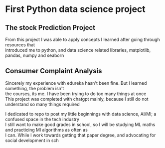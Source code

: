 # First Python data science project

## The stock Prediction Project
From this project I was able to apply concepts I learned after going through resources that<br>
introduced me to python, and data science related libraries, matplotlib, pandas, numpy and seaborn<br>

## Consumer Complaint Analysis
Sincerely my experience with edureka hasn't been fine. But I learned something, the problem isn't <br>
the courses, its me. I have been trying to do too many things at once<br>
This project was completed with chatgpt mainly, because I still do not understand so many things required



I dedicated to repo to post my little beginnings with data science, AI/Ml; a confused space in the tech industry <br>
I still want to make good grades in school, so I will be studying ML maths and practicing Ml algorithms as often as <br>
I can. While I work towards getting that paper degree, and advocating for social development in sch <br>

